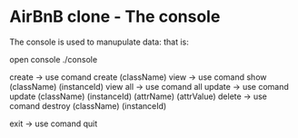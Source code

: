 # AirBnB clone - The console

The console is used to manupulate data:
that is:

open console ./console

create -> use comand create (className)
view -> use comand show (className) (instanceId)
view all -> use comand all
update -> use comand update (className) (instanceId) (attrName) (attrValue)
delete -> use comand destroy (className) (instanceId)

exit -> use comand quit
